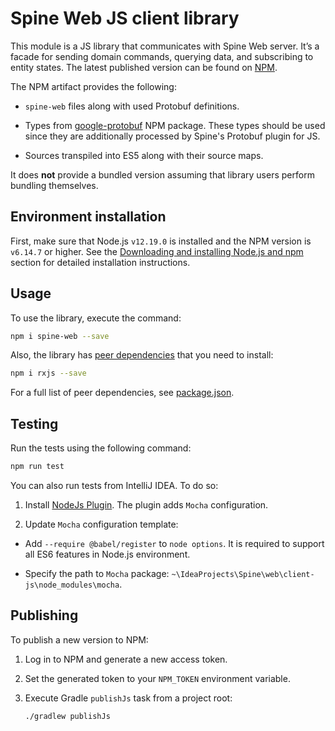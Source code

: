 # Spine Web JS client library

This module is a JS library that communicates with Spine Web server. It’s a facade for sending 
domain commands, querying data, and subscribing to entity states. The latest published version can 
be found on [NPM][spine-web-npm].

The NPM artifact provides the following:

* `spine-web` files along with used Protobuf definitions.

* Types from [google-protobuf][protobuf-npm] NPM package.
  These types should be used since they are additionally processed 
  by Spine's Protobuf plugin for JS.
 
* Sources transpiled into ES5 along with their source maps.

It does **not** provide a bundled version assuming that library users perform bundling themselves.

[spine-web-npm]: https://www.npmjs.com/package/spine-web
[protobuf-npm]: https://www.npmjs.com/package/google-protobuf

## Environment installation

First, make sure that Node.js `v12.19.0` is installed and the NPM version is `v6.14.7` or higher. 
See the [Downloading and installing Node.js and npm][install-npm-docs]
section for detailed installation instructions.

[install-npm-docs]: https://docs.npmjs.com/downloading-and-installing-node-js-and-npm

## Usage

To use the library, execute the command:

```bash
npm i spine-web --save
```

Also, the library has [peer dependencies][peer-dependencies] that you need to install:

```bash
npm i rxjs --save
```

For a full list of peer dependencies, see [package.json](./package.json).

[peer-dependencies]: https://docs.npmjs.com/files/package.json#peerdependencies

## Testing

Run the tests using the following command:

```bash
npm run test
```

You can also run tests from IntelliJ IDEA. To do so:

1. Install [NodeJs Plugin][idea-nodejs]. The plugin adds `Mocha` configuration.

2. Update `Mocha` configuration template:

  * Add `--require @babel/register` to `node options`. It is required to support 
    all ES6 features in Node.js environment.
  
  * Specify the path to `Mocha` package: `~\IdeaProjects\Spine\web\client-js\node_modules\mocha`.

[idea-nodejs]: https://plugins.jetbrains.com/plugin/6098-nodejs

## Publishing

To publish a new version to NPM:

1. Log in to NPM and generate a new access token.

2. Set the generated token to your `NPM_TOKEN` environment variable.

3. Execute Gradle `publishJs` task from a project root:
   
   ```bash
   ./gradlew publishJs
   ```
